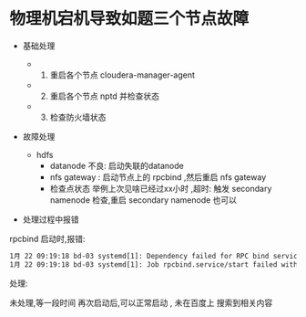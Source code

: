 # 物理机宕机导致如题三个节点故障

- 基础处理
  - 1. 重启各个节点 cloudera-manager-agent
  - 2. 重启各个节点 nptd  并检查状态
  - 3. 检查防火墙状态
- 故障处理
  - hdfs
    - datanode 不良: 启动失联的datanode
    - nfs gateway : 启动节点上的 rpcbind  ,然后重启 nfs gateway
    - 检查点状态 举例上次见啥已经过xx小时 ,超时: 触发 secondary namenode 检查,重启 secondary namenode 也可以

- 处理过程中报错

rpcbind 启动时,报错: 

```txt
1月 22 09:19:18 bd-03 systemd[1]: Dependency failed for RPC bind service.
1月 22 09:19:18 bd-03 systemd[1]: Job rpcbind.service/start failed with result 'dependency'.
```

处理: 

未处理,等一段时间 再次启动后,可以正常启动 , 未在百度上 搜索到相关内容